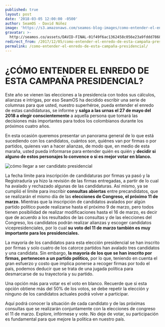 ```yaml
---
published: true
layout: post
date: '2018-03-05 12:00:00 -0500'
author: SeamOS - David Núñez
image: 'https://s3.amazonaws.com/seamos-blog-images/como-entender-el-enredo-main-image.jpeg'
gravatar: >-
  http://seamos.co/assets/DAVID-FINAL-01f49f6ac1362458c056e23a9fddd78686e78087af5b037aeba91f53001f5da1.png
redirect_from: /2017/12/05/como-entender-el-enredo-de-esta-campaña-presidencial/
permalink: /como-entender-el-enredo-de-esta-campaña-presidencial/
---
```


# ¿CÓMO ENTENDER EL ENREDO DE ESTA CAMPAÑA PRESIDENCIAL?

Este año se vienen las elecciones a la presidencia con todos sus cálculos, alianzas e intrigas, por eso SeamOS ha decidido escribir una serie de columnas para que usted, nuestro superhéroe, pueda entender el enredo de estas candidaturas, se informe y **salga a las urnas el 27 de mayo del 2018 a elegir conscientemente** a aquella persona que tomará las decisiones más importantes para todos los colombianos durante los próximos cuatro años. 

En esta ocasión queremos presentar un panorama general de lo que está sucediendo con los candidatos, cuántos son, quiénes van por firmas o por partidos, quienes van a hacer alianzas, de modo que, en medio de esta maraña, usted pueda informarse para entender quién es quién y **decidir si alguno de estos personajes lo convence o si es mejor votar en blanco.**

![cómo llegar a ser candidato presidencial](https://s3.amazonaws.com/seamos-blog-images/como-entender-el-enredo.jpeg)

La fecha límite para inscripción de candidaturas por firmas ya pasó y la Registraduría ya hizo la revisión de las firmas entregadas, a partir de lo cual ha avalado y rechazado algunas de las candidaturas. Así mismo, ya se cumplió el límite para inscribir **consultas abiertas** entre precandidatos, que se realizarán el mismo día de las **elecciones de Congreso, el próximo 11 de marzo.** Mientras que la inscripción de candidatos avalados por algún partido político puede realizarse hasta el próximo 9 de marzo, pero todos tienen posibilidad de realizar modificaciones hasta el 16 de marzo, es decir que de acuerdo a los resultados de las consultas y de las elecciones del Congreso, los candidatos podrán realizar alianzas y escoger candidatos vicepresidenciales, por lo cual **su voto del 11 de marzo también es muy importante para los presidenciales.**

La mayoría de los candidatos para esta elección presidencial se han inscrito por firmas y solo cuatro de los catorce partidos han avalado tres candidatos y una candidata. Sin embargo, **la mayoría de los que se han inscrito por firmas, pertenecen a un partido político,** por lo que, teniendo en cuenta el gran esfuerzo y costo que implica ponerse a recoger firmas por todo el país, podemos deducir que se trata de una jugada política para desmarcarse de su trayectoria y su partido.

Una opción más para votar es el voto en blanco. Recuerde que si esta opción obtiene más del 50% de los votos, se debe repetir la elección y ninguno de los candidatos actuales podrá volver a participar.

Aquí podrá conocer la situación de cada candidato y de las próximas consultas que se realizarán conjuntamente con la elecciones de congreso el 11 de marzo. Explore, infórmese y vote. No deje de votar, su participación es fundamental para que mejore la política en nuestro país.
